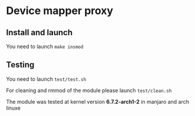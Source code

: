 # Device mapper proxy
## Install and launch
You need to launch  ```make insmod```
## Testing
You need to launch ```test/test.sh ```

For cleaning and rmmod of the module please launch  ```test/clean.sh```

The module was tested at kernel version **6.7.2-arch1-2** in manjaro and arch linuxe